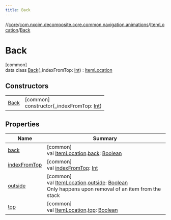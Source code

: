 ```yaml
---
title: Back
---
```

//[core](../../../../index.html)/[com.nxoim.decomposite.core.common.navigation.animations](../../index.html)/[ItemLocation](../index.html)/[Back](index.html)



# Back



[common]\
data class [Back](index.html)(_indexFromTop: [Int](https://kotlinlang.org/api/latest/jvm/stdlib/kotlin/-int/index.html)) : [ItemLocation](../index.html)



## Constructors


| | |
|---|---|
| [Back](-back.html) | [common]<br>constructor(_indexFromTop: [Int](https://kotlinlang.org/api/latest/jvm/stdlib/kotlin/-int/index.html)) |


## Properties


| Name | Summary |
|---|---|
| [back](../-companion/back.html) | [common]<br>val [ItemLocation](../index.html).[back](../-companion/back.html): [Boolean](https://kotlinlang.org/api/latest/jvm/stdlib/kotlin/-boolean/index.html) |
| [indexFromTop](../index-from-top.html) | [common]<br>val [indexFromTop](../index-from-top.html): [Int](https://kotlinlang.org/api/latest/jvm/stdlib/kotlin/-int/index.html) |
| [outside](../-companion/outside.html) | [common]<br>val [ItemLocation](../index.html).[outside](../-companion/outside.html): [Boolean](https://kotlinlang.org/api/latest/jvm/stdlib/kotlin/-boolean/index.html)<br>Only happens upon removal of an item from the stack |
| [top](../-companion/top.html) | [common]<br>val [ItemLocation](../index.html).[top](../-companion/top.html): [Boolean](https://kotlinlang.org/api/latest/jvm/stdlib/kotlin/-boolean/index.html) |

